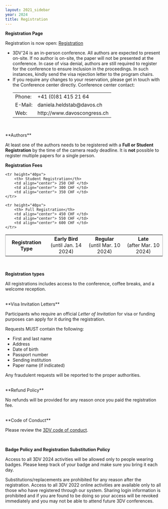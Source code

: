 ```yaml
---
layout: 2021_sidebar
year: 2024
title: Registration
---
```


**Registration Page**

Registration is now open:
<a href="http://www.davoscongress.ch/3DVConference/Registration">Registration</a>
<!-- To register, fill in the form [here.](http://www.davoscongress.ch/3DVConference/Registration) -->

<ul>
<li>3DV'24 is an in-person conference. All authors are expected to present on-site.
If no author is on-site, the paper will not be presented at the conference.
In case of visa denial, authors are still required to register for the conference to ensure inclusion in the proceedings.
In such instances, kindly send the visa rejection letter to the program chairs.</li>

<li>If you require any changes to your reservation, please get in touch with the Conference center directly.
Conference center contact:
<table border="0px">
<tr>
    <td>Phone: </td>
    <td>    +41 (0)81 415 21 64</td>
</tr>
<tr>
    <td>E-Mail: </td><td>daniela.heldstab@davos.ch</td>
</tr><tr>
    <td>Web: </td><td>http://www.davoscongress.ch</td>
</tr>
</table>
<br>
</li>
</ul>
**Authors**

At least one of the authors needs to be registered with a **Full or Student Registration** by the time of the camera ready deadline.
It is **not** possible to register multiple papers for a single person. 

**Registration Fees**

<table style="border-collapse: collapse; border: 1px solid #AAAAAA; width: 100%;">
    <tr height="40px">
        <th>Registration Type</th>
        <td align="center"><b>Early Bird</b><br> (until Jan. 14 2024)</td>
        <td align="center"><b>Regular</b><br> (until Mar. 10 2024)</td>
        <td align="center"><b>Late</b><br> (after Mar. 10 2024)</td>
    </tr>

    <tr height="40px">
        <th> Student Registration</th>
        <td align="center"> 250 CHF </td>
        <td align="center"> 300 CHF </td>
        <td align="center"> 350 CHF </td>
    </tr>
    
    <tr height="40px">
        <th> Full Registration</th>
        <td align="center"> 450 CHF </td>
        <td align="center"> 550 CHF </td>
        <td align="center"> 600 CHF </td>
    </tr>

</table>

<br>

**Registration types**

All registrations includes access to the conference, coffee breaks, and a welcome reception. 


<br>
**Visa Invitation Letters**

Participants who require an official <i>Letter of Invitation</i> for visa or funding
purposes can apply for it during the registration.
<!-- by contacting the general chairs
(3dv24gc [at] googlegroups [dot] com). 
registered and have paid the relevant registration fee to obtain a letter of
invitation. -->
Requests MUST contain the following:

- First and last name
- Address
- Date of birth
- Passport number
- Sending institution
- Paper name (if indicated)

Any fraudulent requests will be reported to the proper authorities.


<!-- <br>
**Childcare**

3DV2022 will provide childcare during the conference. Please reach out to the
general chairs and you will receive further information. Contact: 3dv22gc [at] googlegroups [dot] com   -->


<br>
**Refund Policy**

No refunds will be provided for any reason once you paid the registration fee.

<br>
**Code of Conduct**

Please review the [3DV code of conduct]({{site.url}}/{{page.year}}/code-of-conduct).

<br>

**Badge Policy and Registration Substitution Policy**

Access to all 3DV 2024 activities will be allowed only to people wearing badges.
Please keep track of your badge and make sure you bring it each day.

Substitutions/replacements are prohibited for any reason after the
registration. Access to all 3DV 2022 online activities are available only to
all those who have registered through our system. Sharing login information is
prohibited and if you are found to be doing so your access will be revoked
immediately and you may not be able to attend future 3DV conferences.
